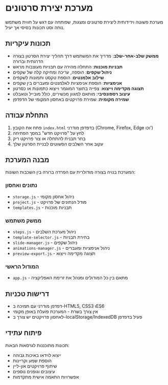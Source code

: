 # מערכת יצירת סרטונים

מערכת פשוטה וידידותית ליצירת סרטונים ומצגות, שפותחה עם דגש על חווית משתמש נוחה וסט תכונות בסיסי אך יעיל.

## תכונות עיקריות

- **ממשק שלב-אחר-שלב**: מדריך את המשתמש דרך תהליך יצירת הסרטון בצורה הדרגתית וברורה
- **תבניות מוכנות**: התחלה מהירה עם תבניות מעוצבות מראש
- **ניהול שקפים**: הוספה, עריכה ומחיקה קלה של שקפים
- **שילוב אלמנטים**: הוספת טקסט ותמונות לשקפים
- **אנימציות**: הוספת אנימציות לאלמנטים ומעברים בין שקפים
- **תצוגה מקדימה וייצוא**: צפייה בתוצר המוגמר וייצוא כתמונות או כסרטון
- **עיצוב רספונסיבי**: מותאם למגוון מכשירים, כולל מובייל וטאבלט
- **שמירה מקומית**: שמירת פרויקטים באחסון המקומי של הדפדפן

## התחלת עבודה

1. פתח את הקובץ `index.html` בדפדפן מודרני (Chrome, Firefox, Edge וכו')
2. לחץ על "פרויקט חדש" במסך הפתיחה
3. בחר תבנית להתחלה או צור פרויקט ריק
4. עקוב אחר השלבים הפשוטים לבניית הסרטון שלך

## מבנה המערכת

המערכת בנויה בצורה מודולרית עם הפרדה ברורה בין השכבות השונות:

### נתונים ואחסון
- `storage.js` - ניהול אחסון מקומי
- `project.js` - מודל הנתונים של פרויקט
- `templates.js` - תבניות מוכנות

### ממשק משתמש
- `steps.js` - ניהול מערכת השלבים
- `template-selector.js` - בחירת תבניות
- `slide-manager.js` - ניהול שקפים
- `animations-manager.js` - ניהול אנימציות ומעברים
- `preview-export.js` - תצוגה מקדימה וייצוא

### המודול הראשי
- `app.js` - מתאם בין כל המודולים ומנהל את זרימת האפליקציה

## דרישות טכניות

- דפדפן מודרני עם תמיכה ב-HTML5, CSS3 וES6
- אין צורך בשרת - המערכת פועלת באופן מקומי
- לאחסון פרויקטים יש צורך ב-localStorage/IndexedDB פעיל בדפדפן

## פיתוח עתידי

תכונות מתוכננות לגרסאות הבאות:
- ייצוא לוידאו באיכות גבוהה
- הוספת שמע וקריינות
- שיתוף פרויקטים און-ליין
- עיצובים וגופנים נוספים
- אפשרויות התאמה אישית מתקדמות
